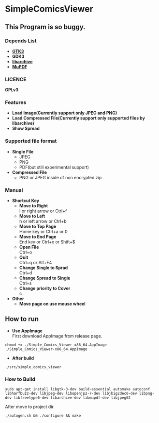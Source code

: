 # SimpleComicsViewer

## This Program is so buggy.

### Depends List
- **[GTK3](https://www.gtk.org/)**
- **GDK3**
- **[libarchive](https://www.libarchive.org/)**
- **[MuPDF](https://github.com/ArtifexSoftware/mupdf)**

### LICENCE
**GPLv3**

### Features
- **Load Image(Currently support only JPEG and PNG)**
- **Load Compressed File(Currently support only supported files by libarchive)**
- **Show Spread**

### Supported file format
- **Single File**
    - JPEG
    - PNG
    - PDF(but still experimental support)  
- **Compressed File**
    - PNG or JPEG inside of non encrypted zip

### Manual
- **Shortcut Key**
    - **Move to Right**  
        l or right arrow or Ctrl+f  
    - **Move to Left**  
        h or left arrow or Ctrl+b  
    - **Move to Top Page**  
        Home key or Ctrl+a or 0  
    - **Move to End Page**  
        End key or Ctrl+e or Shift+$  
    - **Open File**  
        Ctrl+o  
    - **Quit**  
        Ctrl+q or Alt+F4  
    - **Change Single to Sprad**  
        Ctrl+d  
    - **Change Spread to Single**  
        Ctrl+s  
    - **Change priority to Cover**  
        c  
- **Other**
  - **Move page on use mouse wheel**

## How to run

- **Use AppImage**  
First download AppImage from release page.  
```
chmod +x ./Simple_Comics_Viewer-x86_64.AppImage
./Simple_Comics_Viewer-x86_64.AppImage
```

- **After build**
```
./src/simple_comics_viewer
```

### How to Build
```
sudo apt-get install libgtk-3-dev build-essential automake autoconf libharfbuzz-dev libjpeg-dev libopenjp2-7-dev libjbig2dec0-dev libpng-dev libfreetype6-dev libarchive-dev libmupdf-dev libjpeg62
```
After move to project dir.
```
./autogen.sh && ./configure && make
```

